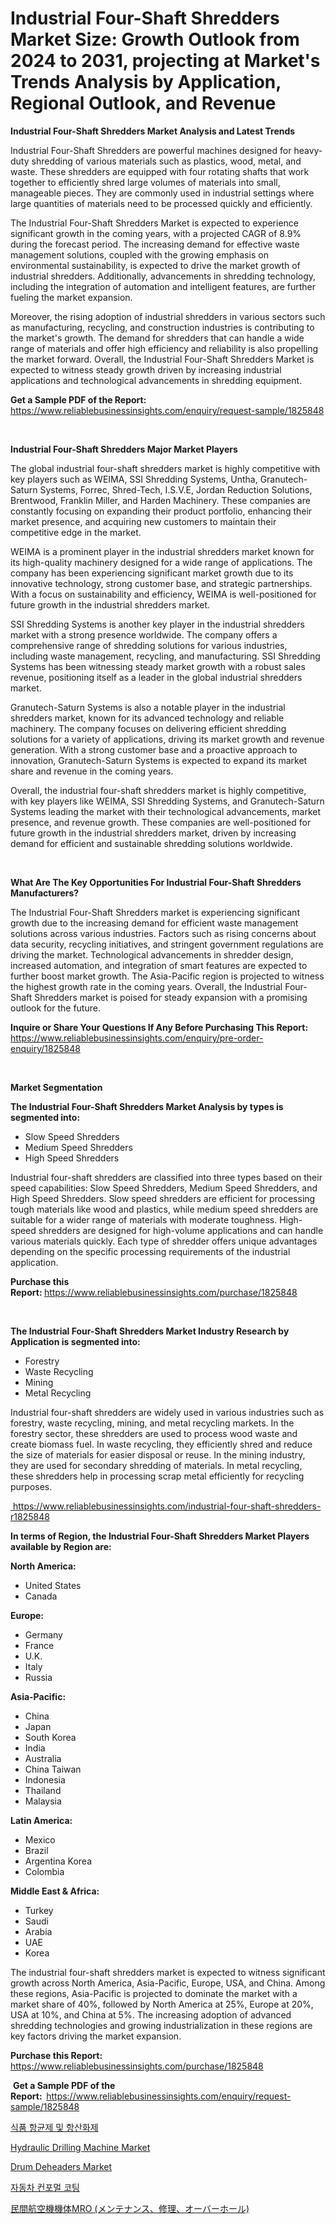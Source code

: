 <p><h1>Industrial Four-Shaft Shredders Market Size: Growth Outlook from 2024 to 2031, projecting at Market's Trends Analysis by Application, Regional Outlook, and Revenue</h1></p><p><strong>Industrial Four-Shaft Shredders Market Analysis and Latest Trends</strong></p>
<p><p>Industrial Four-Shaft Shredders are powerful machines designed for heavy-duty shredding of various materials such as plastics, wood, metal, and waste. These shredders are equipped with four rotating shafts that work together to efficiently shred large volumes of materials into small, manageable pieces. They are commonly used in industrial settings where large quantities of materials need to be processed quickly and efficiently.</p><p>The Industrial Four-Shaft Shredders Market is expected to experience significant growth in the coming years, with a projected CAGR of 8.9% during the forecast period. The increasing demand for effective waste management solutions, coupled with the growing emphasis on environmental sustainability, is expected to drive the market growth of industrial shredders. Additionally, advancements in shredding technology, including the integration of automation and intelligent features, are further fueling the market expansion.</p><p>Moreover, the rising adoption of industrial shredders in various sectors such as manufacturing, recycling, and construction industries is contributing to the market's growth. The demand for shredders that can handle a wide range of materials and offer high efficiency and reliability is also propelling the market forward. Overall, the Industrial Four-Shaft Shredders Market is expected to witness steady growth driven by increasing industrial applications and technological advancements in shredding equipment.</p></p>
<p><strong>Get a Sample PDF of the Report:&nbsp;</strong> <a href="https://www.reliablebusinessinsights.com/enquiry/request-sample/1825848">https://www.reliablebusinessinsights.com/enquiry/request-sample/1825848</a></p>
<p>&nbsp;</p>
<p><strong>Industrial Four-Shaft Shredders Major Market Players</strong></p>
<p><p>The global industrial four-shaft shredders market is highly competitive with key players such as WEIMA, SSI Shredding Systems, Untha, Granutech-Saturn Systems, Forrec, Shred-Tech, I.S.V.E, Jordan Reduction Solutions, Brentwood, Franklin Miller, and Harden Machinery. These companies are constantly focusing on expanding their product portfolio, enhancing their market presence, and acquiring new customers to maintain their competitive edge in the market.</p><p>WEIMA is a prominent player in the industrial shredders market known for its high-quality machinery designed for a wide range of applications. The company has been experiencing significant market growth due to its innovative technology, strong customer base, and strategic partnerships. With a focus on sustainability and efficiency, WEIMA is well-positioned for future growth in the industrial shredders market.</p><p>SSI Shredding Systems is another key player in the industrial shredders market with a strong presence worldwide. The company offers a comprehensive range of shredding solutions for various industries, including waste management, recycling, and manufacturing. SSI Shredding Systems has been witnessing steady market growth with a robust sales revenue, positioning itself as a leader in the global industrial shredders market.</p><p>Granutech-Saturn Systems is also a notable player in the industrial shredders market, known for its advanced technology and reliable machinery. The company focuses on delivering efficient shredding solutions for a variety of applications, driving its market growth and revenue generation. With a strong customer base and a proactive approach to innovation, Granutech-Saturn Systems is expected to expand its market share and revenue in the coming years.</p><p>Overall, the industrial four-shaft shredders market is highly competitive, with key players like WEIMA, SSI Shredding Systems, and Granutech-Saturn Systems leading the market with their technological advancements, market presence, and revenue growth. These companies are well-positioned for future growth in the industrial shredders market, driven by increasing demand for efficient and sustainable shredding solutions worldwide.</p></p>
<p>&nbsp;</p>
<p><strong>What Are The Key Opportunities For Industrial Four-Shaft Shredders Manufacturers?</strong></p>
<p><p>The Industrial Four-Shaft Shredders market is experiencing significant growth due to the increasing demand for efficient waste management solutions across various industries. Factors such as rising concerns about data security, recycling initiatives, and stringent government regulations are driving the market. Technological advancements in shredder design, increased automation, and integration of smart features are expected to further boost market growth. The Asia-Pacific region is projected to witness the highest growth rate in the coming years. Overall, the Industrial Four-Shaft Shredders market is poised for steady expansion with a promising outlook for the future.</p></p>
<p><strong>Inquire or Share Your Questions If Any Before Purchasing This Report:</strong> <a href="https://www.reliablebusinessinsights.com/enquiry/pre-order-enquiry/1825848">https://www.reliablebusinessinsights.com/enquiry/pre-order-enquiry/1825848</a></p>
<p>&nbsp;</p>
<p><strong>Market Segmentation</strong></p>
<p><strong>The Industrial Four-Shaft Shredders Market Analysis by types is segmented into:</strong></p>
<p><ul><li>Slow Speed Shredders</li><li>Medium Speed Shredders</li><li>High Speed Shredders</li></ul></p>
<p><p>Industrial four-shaft shredders are classified into three types based on their speed capabilities: Slow Speed Shredders, Medium Speed Shredders, and High Speed Shredders. Slow speed shredders are efficient for processing tough materials like wood and plastics, while medium speed shredders are suitable for a wider range of materials with moderate toughness. High-speed shredders are designed for high-volume applications and can handle various materials quickly. Each type of shredder offers unique advantages depending on the specific processing requirements of the industrial application.</p></p>
<p><strong>Purchase this Report:&nbsp;</strong><a href="https://www.reliablebusinessinsights.com/purchase/1825848">https://www.reliablebusinessinsights.com/purchase/1825848</a></p>
<p>&nbsp;</p>
<p><strong>The Industrial Four-Shaft Shredders Market Industry Research by Application is segmented into:</strong></p>
<p><ul><li>Forestry</li><li>Waste Recycling</li><li>Mining</li><li>Metal Recycling</li></ul></p>
<p><p>Industrial four-shaft shredders are widely used in various industries such as forestry, waste recycling, mining, and metal recycling markets. In the forestry sector, these shredders are used to process wood waste and create biomass fuel. In waste recycling, they efficiently shred and reduce the size of materials for easier disposal or reuse. In the mining industry, they are used for secondary shredding of materials. In metal recycling, these shredders help in processing scrap metal efficiently for recycling purposes.</p></p>
<p><a href="https://www.reliablebusinessinsights.com/industrial-four-shaft-shredders-r1825848">&nbsp;https://www.reliablebusinessinsights.com/industrial-four-shaft-shredders-r1825848</a></p>
<p><strong>In terms of Region, the Industrial Four-Shaft Shredders Market Players available by Region are:</strong></p>
<p>
    <p> <strong> North America: </strong>
        <ul>
            <li>United States</li>
            <li>Canada</li>
        </ul>
        </p> 
    <p> <strong> Europe: </strong>
        <ul>
            <li>Germany</li>
            <li>France</li>
            <li>U.K.</li>
            <li>Italy</li>
            <li>Russia</li>
        </ul>
        </p> 
    <p> <strong> Asia-Pacific: </strong>
        <ul>
            <li>China</li>
            <li>Japan</li>
            <li>South Korea</li>
            <li>India</li>
            <li>Australia</li>
            <li>China Taiwan</li>
            <li>Indonesia</li>
            <li>Thailand</li>
            <li>Malaysia</li>
        </ul>
        </p> 
    <p> <strong> Latin America: </strong>
        <ul>
            <li>Mexico</li>
            <li>Brazil</li>
            <li>Argentina Korea</li>
            <li>Colombia</li>
        </ul>
        </p> 
    <p> <strong> Middle East & Africa: </strong>
        <ul>
            <li>Turkey</li>
            <li>Saudi</li>
            <li>Arabia</li>
            <li>UAE</li>
            <li>Korea</li>
        </ul>
    </p>
    </p>
<p><p>The industrial four-shaft shredders market is expected to witness significant growth across North America, Asia-Pacific, Europe, USA, and China. Among these regions, Asia-Pacific is projected to dominate the market with a market share of 40%, followed by North America at 25%, Europe at 20%, USA at 10%, and China at 5%. The increasing adoption of advanced shredding technologies and growing industrialization in these regions are key factors driving the market expansion.</p></p>
<p><strong>Purchase this Report: </strong><a href="https://www.reliablebusinessinsights.com/purchase/1825848">https://www.reliablebusinessinsights.com/purchase/1825848</a></p>
<p>&nbsp;<strong>Get a Sample PDF of the Report:&nbsp;&nbsp;</strong><a href="https://www.reliablebusinessinsights.com/enquiry/request-sample/1825848">https://www.reliablebusinessinsights.com/enquiry/request-sample/1825848</a></p>
<p><strong></strong></p>
<p><p><a href="https://github.com/JosefaRice/Market-Research-Report-List-1/blob/main/6545134175850.md">식품 항균제 및 항산화제</a></p><p><a href="https://github.com/fkhcgcyl33/Market-Research-Report-List-1/blob/main/hydraulic-drilling-machine-market.md">Hydraulic Drilling Machine Market</a></p><p><a href="https://github.com/ctanaka235/Market-Research-Report-List-1/blob/main/drum-deheaders-market.md">Drum Deheaders Market</a></p><p><a href="https://github.com/fernandotryO5lson96765/Market-Research-Report-List-2/blob/main/6196670175849.md">자동차 컨포멀 코팅</a></p><p><a href="https://github.com/FredaJerde/Market-Research-Report-List-1/blob/main/5747053163403.md">民間航空機機体MRO (メンテナンス、修理、オーバーホール)</a></p></p>